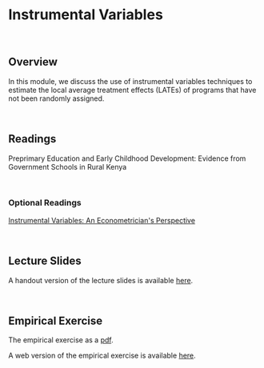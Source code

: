 # Instrumental Variables

<br>

## Overview  

In this module, we discuss the use of instrumental variables techniques to estimate the local average treatment effects (LATEs) of programs 
that have not been randomly assigned.

<br>

## Readings

Preprimary Education and Early Childhood Development:  Evidence from Government Schools in Rural Kenya 

<br>

### Optional Readings

[Instrumental Variables: An Econometrician's Perspective](https://www.nber.org/papers/w19983)

<br>

## Lecture Slides

A handout version of the lecture slides is available [here](ECON523-L7-IV-handout-2UP.pdf). 

<br>

## Empirical Exercise

The empirical exercise as a 
[pdf](https://github.com/pjakiela/ECON523/tree/gh-pages/exercises/ECON523-E7-questions.pdf).

A web version of the empirical exercise is available [here](https://pjakiela.github.io/ECON523/exercises/E7-IV.html).
